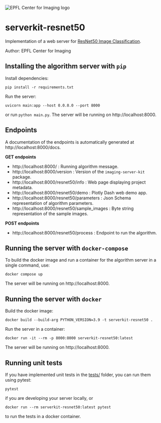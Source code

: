 ![EPFL Center for Imaging logo](https://imaging.epfl.ch/resources/logo-for-gitlab.svg)
# serverkit-resnet50

Implementation of a web server for [ResNet50 Image Classification](https://huggingface.co/microsoft/resnet-50).

Author: EPFL Center for Imaging

## Installing the algorithm server with `pip`

Install dependencies:

```
pip install -r requirements.txt
```

Run the server:

```
uvicorn main:app --host 0.0.0.0 --port 8000
```

or run `python main.py`. The server will be running on http://localhost:8000.

## Endpoints

A documentation of the endpoints is automatically generated at http://localhost:8000/docs.

**GET endpoints**

- http://localhost:8000/ : Running algorithm message.
- http://localhost:8000/version : Version of the `imaging-server-kit` package.
- http://localhost:8000/resnet50/info : Web page displaying project metadata.
- http://localhost:8000/resnet50/demo : Plotly Dash web demo app.
- http://localhost:8000/resnet50/parameters : Json Schema representation of algorithm parameters.
- http://localhost:8000/resnet50/sample_images : Byte string representation of the sample images.

**POST endpoints**

- http://localhost:8000/resnet50/process : Endpoint to run the algorithm.

## Running the server with `docker-compose`

To build the docker image and run a container for the algorithm server in a single command, use:

```
docker compose up
```

The server will be running on http://localhost:8000.

## Running the server with `docker`

Build the docker image:

```
docker build --build-arg PYTHON_VERSION=3.9 -t serverkit-resnet50 .
```

Run the server in a container:

```
docker run -it --rm -p 8000:8000 serverkit-resnet50:latest
```

The server will be running on http://localhost:8000.

## Running unit tests

If you have implemented unit tests in the [tests/](./tests/) folder, you can run them using pytest:

```
pytest
```

if you are developing your server locally, or

```
docker run --rm serverkit-resnet50:latest pytest
```

to run the tests in a docker container.

<!-- ## Sample images provenance -->

<!-- Fill if necessary. -->
